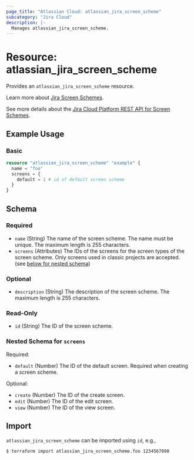 ```yaml
---
page_title: "Atlassian Cloud: atlassian_jira_screen_scheme"
subcategory: "Jira Cloud"
description: |-
  Manages atlassian_jira_screen_scheme.
---
```


# Resource: atlassian_jira_screen_scheme

Provides an `atlassian_jira_screen_scheme` resource.

Learn more about [Jira Screen Schemes](https://support.atlassian.com/jira-cloud-administration/docs/manage-screen-schemes/).

See more details about the [Jira Cloud Platform REST API for Screen Schemes](https://developer.atlassian.com/cloud/jira/platform/rest/v3/api-group-screen-schemes/#api-group-screen-schemes).

## Example Usage

### Basic

```terraform
resource "atlassian_jira_screen_scheme" "example" {
  name = "foo"
  screens = {
    default = 1 # id of default screen scheme
  }
}
```

<!-- schema generated by tfplugindocs -->
## Schema

### Required

- `name` (String) The name of the screen scheme. The name must be unique. The maximum length is 255 characters.
- `screens` (Attributes) The IDs of the screens for the screen types of the screen scheme. Only screens used in classic projects are accepted. (see [below for nested schema](#nestedatt--screens))

### Optional

- `description` (String) The description of the screen scheme. The maximum length is 255 characters.

### Read-Only

- `id` (String) The ID of the screen scheme.

<a id="nestedatt--screens"></a>
### Nested Schema for `screens`

Required:

- `default` (Number) The ID of the default screen. Required when creating a screen scheme.

Optional:

- `create` (Number) The ID of the create screen.
- `edit` (Number) The ID of the edit screen.
- `view` (Number) The ID of the view screen.

## Import

`atlassian_jira_screen_scheme` can be imported using `id`, e.g.,

```sh
$ terraform import atlassian_jira_screen_scheme.foo 1234567890
```